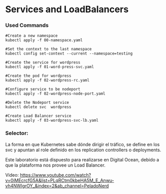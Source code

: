 # Services and LoadBalancers

### Used Commands

```shell
#Create a new namespace
kubectl apply -f 00-namespace.yaml

#Set the context to the last namespace
kubectl config set-context --current --namespace=testing

#Create the service for wordpress
kubectl apply -f 01-word-press-svc.yaml

#Create the pod for wordpress
kubectl apply -f 02-wordpress-rc.yaml

#Configure service to be nodeport
kubectl apply -f 02-wordpress-node-port.yaml

#Delete the Nodeport service
kubectl delete svc  wordpress

#Create Load Balancer service
kubectl apply -f 03-wordpress-svc-lb.yaml

```

### Selector: 

La forma en que Kubernetes sabe dónde dirigir el tráfico, se define en los svc y apuntan al role definido
en los replication controllers o deployments.

Este laboratorio está dispuesto para realizarse en Digital Ocean, debido a que la plataforma nos provee un Load Balancer.

Video: 
https://www.youtube.com/watch?v=0iMEcrcfG5A&list=PLqRCtm0kbeHA5M_E_Anwu-vh4NWlgrOY_&index=2&ab_channel=PeladoNerd




